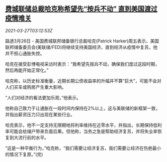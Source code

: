 <!--1616815862000-->
[费城联储总裁哈克称希望先“按兵不动” 直到美国渡过疫情难关](https://cn.reuters.com/article/us-fed-harker-covid-0327-idCNKBS2BJ02O)
------

<div><i>2021-03-27T03:12:53Z</i></div><p>路透3月26日 - 美国费城联邦储备银行总裁哈克(Patrick Harker)周五表示，美国联邦储备委员会(美联储/FED)将继续支持美国经济，直到经济从疫情中复苏，他并不担心通胀失控。</p><p>哈克在接受彭博电视采访时表示：“我希望先按兵不动，确保我们度过这段时期，然后再能开始正常化。”</p><p>哈克称，以历史标准衡量，近期长期公债收益率的升幅并不算“巨大”，可能不会对人们买车或购房产生重大影响。</p><p>“人们对经济的看法更加乐观，”他表示。</p><p>他称自己致力于让通胀在一段时间内保持在2%以上，这与美联储的新框架一致，并指出薪资压力只出现在某些行业。</p><p>哈克表示，他不一定支持无限期地将利率维持在近零水平，并指出，长期保持低利率可能会给储户带来负面后果。但他称，当务之急是帮助经济复苏，并将失业率恢复到大流行前的水平。</p><p>“这是一种平衡行为，”哈克称，“我们需要让经济复苏，我们需要让经济在伤疤最小的情况下复原。”(完)</p>
